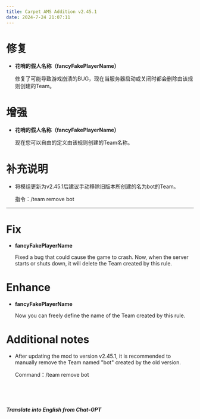 ```yaml
---
title: Carpet AMS Addition v2.45.1
date: 2024-7-24 21:07:11
---
```


# 修复

- **花哨的假人名称（fancyFakePlayerName）**

  修复了可能导致游戏崩溃的BUG，现在当服务器启动或关闭时都会删除由该规则创建的Team。



# 增强

- **花哨的假人名称（fancyFakePlayerName）**

  现在您可以自由的定义由该规则创建的Team名称。

  

# 补充说明

- 将模组更新为v2.45.1后建议手动移除旧版本所创建的名为bot的Team。

  指令：/team remove bot



---



# Fix

- **fancyFakePlayerName**

  Fixed a bug that could cause the game to crash. Now, when the server starts or shuts down, it will delete the Team created by this rule.



# Enhance

- **fancyFakePlayerName**

  Now you can freely define the name of the Team created by this rule.

  

# Additional notes

- After updating the mod to version v2.45.1, it is recommended to manually remove the Team named "bot" created by the old version.

  Command：/team remove bot

&emsp;

&emsp;

***Translate into English from Chat-GPT***

